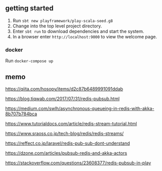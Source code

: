 ## getting started

1. Run `sbt new playframework/play-scala-seed.g8`
2. Change into the top level project directory.
3. Enter `sbt run` to download dependencies and start the system.
4. In a browser enter `http://localhost:9000` to view the welcome page.

### docker

Run `docker-compose up`

## memo

https://qiita.com/hosopy/items/d2c87b6489991091ddab

https://blog.tiqwab.com/2017/07/31/redis-pubsub.html

https://medium.com/swlh/asynchronous-queueing-in-redis-with-akka-8b707b784bca

https://www.tutorialdocs.com/article/redis-stream-tutorial.html

https://www.sraoss.co.jp/tech-blog/redis/redis-streams/

https://reffect.co.jp/laravel/redis-pub-sub-dont-understand

https://dzone.com/articles/pubsub-redis-and-akka-actors

https://stackoverflow.com/questions/23608377/redis-pubsub-in-play
